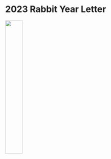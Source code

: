 # 2023 Rabbit Year Letter

<img src="https://github.com/new-year-letter/2023-rabbit-year-letter/assets/89298198/b4187a05-54a2-4867-9989-0b07bca5b2d1" style="width:33%; height:auto;" />
